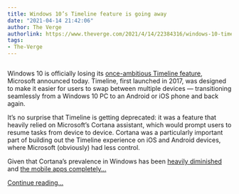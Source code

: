 ```yaml
---
title: Windows 10’s Timeline feature is going away
date: "2021-04-14 21:42:06"
author: The Verge
authorlink: https://www.theverge.com/2021/4/14/22384316/windows-10-timeline-feature-cortana-sync-ios-android-removed
tags:
- The-Verge
---
```

<figure>
      <img alt="" src="https://cdn.vox-cdn.com/thumbor/o-ts_3kNOlrALTUPkU-VhXmVJ1E=/16x0:2392x1584/1310x873/cdn.vox-cdn.com/uploads/chorus_image/image/69127703/Screen_Shot_2021_04_14_at_5.21.30_PM.0.png" />
    </figure>

  <p id="LEMbfp">Windows 10 is officially losing its <a href="https://www.theverge.com/2017/5/11/15610612/microsoft-windows-10-timeline-feature">once-ambitious Timeline feature</a>, Microsoft announced today. Timeline, first launched in 2017, was designed to make it easier for users to swap between multiple devices — transitioning seamlessly from a Windows 10 PC to an Android or iOS phone and back again.</p>
<p id="87JrNs">It’s no surprise that Timeline is getting deprecated: it was a feature that heavily relied on Microsoft’s Cortana assistant, which would prompt users to resume tasks from device to device. Cortana was a particularly important part of building out the Timeline experience on iOS and Android devices, where Microsoft (obviously) had less control. </p>
<p id="uirryj">Given that Cortana’s prevalence in Windows has been <a href="https://www.theverge.com/2020/7/31/21349827/microsoft-cortana-shutdown-devices-ios-android">heavily diminished</a> and <a href="https://www.theverge.com/2019/11/16/20967875/microsoft-cortana-ios-android-app-removal-countries-support-document">the mobile apps completely...</a></p>
  <p>
    <a href="https://www.theverge.com/2021/4/14/22384316/windows-10-timeline-feature-cortana-sync-ios-android-removed">Continue reading&hellip;</a>
  </p>